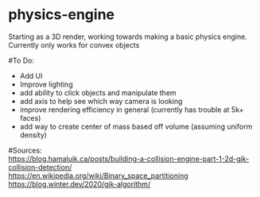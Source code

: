 # physics-engine
Starting as a 3D render, working towards making a basic physics engine. \
Currently only works for convex objects

#To Do:
* Add UI
* Improve lighting
* add ability to click objects and manipulate them
* add axis to help see which way camera is looking
* improve rendering efficiency in general (currently has trouble at 5k+ faces)
* add way to create center of mass based off volume (assuming uniform density)

#Sources:
\
https://blog.hamaluik.ca/posts/building-a-collision-engine-part-1-2d-gjk-collision-detection/ \
https://en.wikipedia.org/wiki/Binary_space_partitioning \
https://blog.winter.dev/2020/gjk-algorithm/